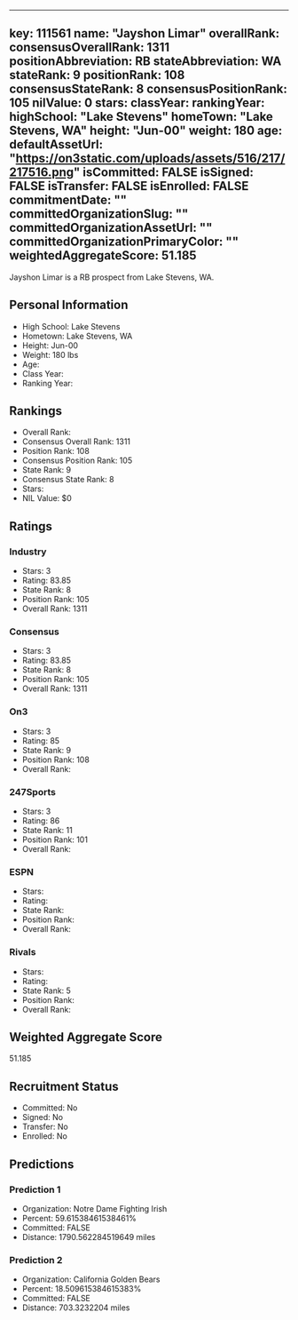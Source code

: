 ---
  key: 111561
  name: "Jayshon Limar"
  overallRank: 
  consensusOverallRank: 1311
  positionAbbreviation: RB
  stateAbbreviation: WA
  stateRank: 9
  positionRank: 108
  consensusStateRank: 8
  consensusPositionRank: 105
  nilValue: 0
  stars: 
  classYear: 
  rankingYear: 
  highSchool: "Lake Stevens"
  homeTown: "Lake Stevens, WA"
  height: "Jun-00"
  weight: 180
  age: 
  defaultAssetUrl: "https://on3static.com/uploads/assets/516/217/217516.png"
  isCommitted: FALSE
  isSigned: FALSE
  isTransfer: FALSE
  isEnrolled: FALSE
  commitmentDate: ""
  committedOrganizationSlug: ""
  committedOrganizationAssetUrl: ""
  committedOrganizationPrimaryColor: ""
  weightedAggregateScore: 51.185
  ---
  
  Jayshon Limar is a RB prospect from Lake Stevens, WA.
  
  ## Personal Information
  - High School: Lake Stevens
  - Hometown: Lake Stevens, WA
  - Height: Jun-00
  - Weight: 180 lbs
  - Age: 
  - Class Year: 
  - Ranking Year: 
  
  ## Rankings
  - Overall Rank: 
  - Consensus Overall Rank: 1311
  - Position Rank: 108
  - Consensus Position Rank: 105
  - State Rank: 9
  - Consensus State Rank: 8
  - Stars: 
  - NIL Value: $0
  
  ## Ratings
  
  ### Industry
  - Stars: 3
  - Rating: 83.85
  - State Rank: 8
  - Position Rank: 105
  - Overall Rank: 1311
  
  ### Consensus
  - Stars: 3
  - Rating: 83.85
  - State Rank: 8
  - Position Rank: 105
  - Overall Rank: 1311
  
  ### On3
  - Stars: 3
  - Rating: 85
  - State Rank: 9
  - Position Rank: 108
  - Overall Rank: 
  
  ### 247Sports
  - Stars: 3
  - Rating: 86
  - State Rank: 11
  - Position Rank: 101
  - Overall Rank: 
  
  ### ESPN
  - Stars: 
  - Rating: 
  - State Rank: 
  - Position Rank: 
  - Overall Rank: 
  
  ### Rivals
  - Stars: 
  - Rating: 
  - State Rank: 5
  - Position Rank: 
  - Overall Rank: 
  
  ## Weighted Aggregate Score
  51.185
  
  ## Recruitment Status
  - Committed: No
  - Signed: No
  - Transfer: No
  - Enrolled: No
  
  
  
  ## Predictions
  
  ### Prediction 1
  - Organization: Notre Dame Fighting Irish
  - Percent: 59.61538461538461%
  - Committed: FALSE
  - Distance: 1790.562284519649 miles
  
  ### Prediction 2
  - Organization: California Golden Bears
  - Percent: 18.509615384615383%
  - Committed: FALSE
  - Distance: 703.3232204 miles
  